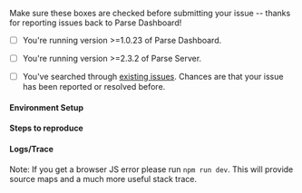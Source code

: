 Make sure these boxes are checked before submitting your issue -- thanks for reporting issues back to Parse Dashboard!

- [ ] You're running version >=1.0.23 of Parse Dashboard.

- [ ] You're running version >=2.3.2 of Parse Server.

- [ ] You've searched through [existing issues](https://github.com/ParsePlatform/parse-dashboard/issues?utf8=%E2%9C%93&q=). Chances are that your issue has been reported or resolved before.

#### Environment Setup


#### Steps to reproduce


#### Logs/Trace
Note: If you get a browser JS error please run `npm run dev`. This will provide source maps and a much more useful stack trace.
